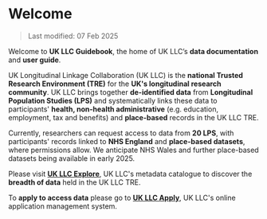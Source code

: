 
# Welcome

>Last modified: 07 Feb 2025

Welcome to **UK LLC Guidebook**, the home of UK LLC’s **data documentation** and **user guide**.

UK Longitudinal Linkage Collaboration (UK LLC) is the **national Trusted Research Environment (TRE)** for the **UK's longitudinal research community**. UK LLC brings together **de-identified data** from **Longitudinal Population Studies (LPS)** and systematically links these data to participants' **health, non-health administrative** (e.g. education, employment, tax and benefits) and **place-based** records in the UK LLC TRE.

Currently, researchers can request access to data from **20 LPS**, with participants' records linked to **NHS England** and **place-based datasets**, where permissions allow. We anticipate NHS Wales and further place-based datasets being available in early 2025. 

Please visit [**UK LLC Explore**](https://explore.ukllc.ac.uk/), UK LLC's metadata catalogue to discover the **breadth of data** held in the UK LLC TRE.

To **apply to access data** please go to [**UK LLC Apply**](https://apply.ukllc.ac.uk/), UK LLC's online application management system.  
